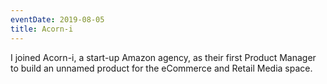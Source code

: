 ```yaml
---
eventDate: 2019-08-05
title: Acorn-i
---
```

I joined Acorn-i, a start-up Amazon agency, as their first Product Manager to build an unnamed product for the eCommerce and Retail Media space.
